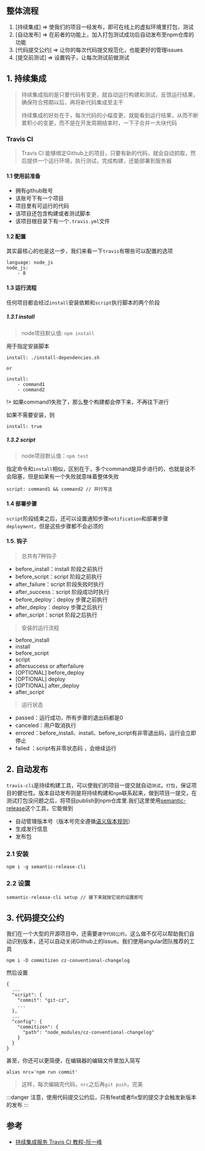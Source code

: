 ## 整体流程

1. [持续集成] => 使我们的项目一经发布，即可在线上的虚拟环境里打包，测试
2. [自动发布] => 在前者的功能上，加入打包测试成功后自动发布至npm仓库的功能
3. [代码提交公约] => 让你的每次代码提交规范化，也能更好的管理issues
4. [提交前测试] => 设置钩子，让每次测试前做测试

## 1. 持续集成

> 持续集成指的是只要代码有变更，就自动运行构建和测试，反馈运行结果，确保符合预期以后，再将新代码集成至主干
> 
> 持续集成的好处在于，每次代码的小幅变更，就能看到运行结果，从而不断累积小的变更，而不是在开发周期结束时，一下子合并一大块代码

### Travis CI

> Travis CI 能够绑定Github上的项目，只要有新的代码，就会自动抓取，然后提供一个运行环境，执行测试，完成构建，还能部署到服务器

#### 1.1 使用前准备

* 拥有github账号
* 该账号下有一个项目
* 项目里有可运行的代码
* 该项目还包含构建或者测试脚本
* 该项目根目录下有一个`.travis.yml`文件

#### 1.2 配置

其实最核心的也是这一步，我们来看一下`travis`有哪些可以配置的选项

```
language: node_js
node_js:
	- 8
```

#### 1.3 运行流程

任何项目都会经过`install`安装依赖和`script`执行脚本的两个阶段

##### 1.3.1 install

> node项目默认值: `npm install`

用于指定安装脚本 

```
install: ./install-dependencies.sh

or 

install: 
	- command1
	- command2
```

!> 如果command1失败了，那么整个构建都会停下来，不再往下进行

如果不需要安装，则

```
install: true
```

##### 1.3.2 script

> node项目默认值：`npm test`

指定命令和`install`相似，区别在于，多个command是异步进行的，也就是说不会阻塞，但是如果有一个失败就意味着整体失败

```
script: command1 && command2 // 并行写法
```

#### 1.4 部署步骤

`script`阶段结束之后，还可以设置通知步骤`notification`和部署步骤`deployment`，但是这些步骤都不会必须的

#### 1.5. 钩子

> 总共有7种钩子

* before_install：install 阶段之前执行
* before_script：script 阶段之前执行
* after_failure：script 阶段失败时执行
* after_success：script 阶段成功时执行
* before_deploy：deploy 步骤之前执行
* after_deploy：deploy 步骤之后执行
* after_script：script 阶段之后执行

> 安装的运行流程

* before_install
* install
* before_script
* script
* aftersuccess or afterfailure
* [OPTIONAL] before_deploy
* [OPTIONAL] deploy
* [OPTIONAL] after_deploy
* after_script

> 运行状态

* passed：运行成功，所有步骤的退出码都是0
* canceled：用户取消执行
* errored：before_install、install、before_script有非零退出码，运行会立即停止
* failed ：script有非零状态码 ，会继续运行

## 2. 自动发布

`travis-cli`是持续构建工具，可以使我们的项目一提交就自动`测试`，`打包`，保证项目的健壮性。版本自动发布则是将持续构建和`npm`联系起来，做到项目一提交，在测试打包没问题之后，将项目publish到npm仓库里.我们这里使用[semantic-release](https://github.com/semantic-release/semantic-release)这个工具，它能做到

* 自动管理版本号（版本号完全遵循[语义版本规则](https://semver.org/)）
* 生成发行信息
* 发布包

### 2.1 安装

`npm i -g semantic-release-cli`

### 2.2 设置

```
semantic-release-cli setup // 接下来就按它说的设置即可
```

## 3. 代码提交公约

我们在一个大型的开源项目中，还需要`遵守代码公约`，这么做不仅可以帮助我们自动识别版本，还可以自动关闭Github上的issue。我们使用angular团队推荐的工具

```
npm i -D commitizen cz-conventional-changelog
```

然后设置

```
{
  ...
  "script": {
    "commit": "git-cz",
    ...
  },
  ...
  "config": {
    "commitizen": {
      "path": "node_modules/cz-conventional-changelog"
    }
  }
}
```

甚至，你还可以更简便，在编辑器的编辑文件里加入简写

```
alias nrc='npm run commit'
```

> 这样，每次编辑完代码，`nrc`之后再`git push`，完美

:::danger
注意，使用代码提交公约后，只有feat或者fix型的提交才会触发新版本的发布
:::

## 参考

* [持续集成服务 Travis CI 教程-阮一峰](http://www.ruanyifeng.com/blog/2017/12/travis_ci_tutorial.html)